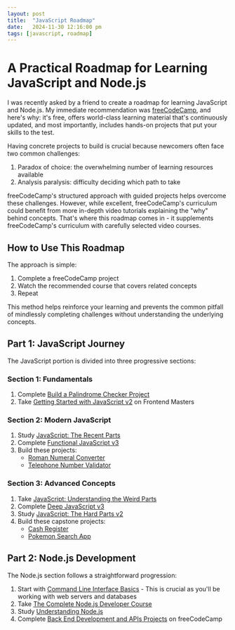 ```yaml
---
layout: post
title:  "JavaScript Roadmap"
date:   2024-11-30 12:16:00 pm
tags: [javascript, roadmap]
---
```


# A Practical Roadmap for Learning JavaScript and Node.js

I was recently asked by a friend to create a roadmap for learning JavaScript and Node.js. My immediate recommendation was [freeCodeCamp](https://www.freecodecamp.org/learn/), and here's why: it's free, offers world-class learning material that's continuously updated, and most importantly, includes hands-on projects that put your skills to the test.

Having concrete projects to build is crucial because newcomers often face two common challenges:
1. Paradox of choice: the overwhelming number of learning resources available
2. Analysis paralysis: difficulty deciding which path to take

freeCodeCamp's structured approach with guided projects helps overcome these challenges. However, while excellent, freeCodeCamp's curriculum could benefit from more in-depth video tutorials explaining the "why" behind concepts. That's where this roadmap comes in - it supplements freeCodeCamp's curriculum with carefully selected video courses.

## How to Use This Roadmap
The approach is simple:
1. Complete a freeCodeCamp project
2. Watch the recommended course that covers related concepts
3. Repeat

This method helps reinforce your learning and prevents the common pitfall of mindlessly completing challenges without understanding the underlying concepts.

## Part 1: JavaScript Journey
The JavaScript portion is divided into three progressive sections:

### Section 1: Fundamentals
1. Complete [Build a Palindrome Checker Project](https://www.freecodecamp.org/learn/javascript-algorithms-and-data-structures-v8/build-a-palindrome-checker-project/build-a-palindrome-checker)
2. Take [Getting Started with JavaScript v2](https://frontendmasters.com/courses/getting-started-javascript-v2/) on Frontend Masters

### Section 2: Modern JavaScript
1. Study [JavaScript: The Recent Parts](https://frontendmasters.com/courses/js-recent-parts/)
2. Complete [Functional JavaScript v3](https://frontendmasters.com/courses/functional-javascript-v3/)
3. Build these projects:
   - [Roman Numeral Converter](https://www.freecodecamp.org/learn/javascript-algorithms-and-data-structures-v8/build-a-roman-numeral-converter-project/build-a-roman-numeral-converter)
   - [Telephone Number Validator](https://www.freecodecamp.org/learn/javascript-algorithms-and-data-structures-v8/build-a-telephone-number-validator-project/build-a-telephone-number-validator)

### Section 3: Advanced Concepts
1. Take [JavaScript: Understanding the Weird Parts](https://www.udemy.com/course/understand-javascript/)
2. Complete [Deep JavaScript v3](https://frontendmasters.com/courses/deep-javascript-v3/)
3. Study [JavaScript: The Hard Parts v2](https://frontendmasters.com/courses/javascript-hard-parts-v2/)
4. Build these capstone projects:
   - [Cash Register](https://www.freecodecamp.org/learn/javascript-algorithms-and-data-structures-v8/build-a-cash-register-project/build-a-cash-register)
   - [Pokemon Search App](https://www.freecodecamp.org/learn/javascript-algorithms-and-data-structures-v8/build-a-pokemon-search-app-project/build-a-pokemon-search-app)

## Part 2: Node.js Development
The Node.js section follows a straightforward progression:

1. Start with [Command Line Interface Basics](https://www.youtube.com/watch?v=uwAqEzhyjtw) - This is crucial as you'll be working with web servers and databases
2. Take [The Complete Node.js Developer Course](https://www.udemy.com/course/the-complete-nodejs-developer-course-2)
3. Study [Understanding Node.js](https://www.udemy.com/course/understand-nodejs/)
4. Complete [Back End Development and APIs Projects](https://www.freecodecamp.org/learn/back-end-development-and-apis/#back-end-development-and-apis-projects) on freeCodeCamp

